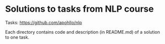 # Solutions to tasks from NLP course

Tasks: https://github.com/apohllo/nlp

Each directory contains code and description (in README.md) of a solution to one task. 